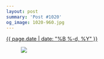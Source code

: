 ```yaml
---
layout: post
summary: 'Post #1020'
og_image: 1020-960.jpg
---
```


<p>
 <time>
  <a href="/1020">
   {{ page.date | date: "%B %-d, %Y" }}
  </a>
 </time>
 <a href="/1020">
  <figure data-taken="10/25/2019">
   <img sizes="(min-width: 700px) 50vw, calc(100vw - 2rem)" src="{{ site.assets_url }}/1020-480.jpg" srcset="{{ site.assets_url }}/1020-240.jpg 240w, {{ site.assets_url }}/1020-480.jpg 480w, {{ site.assets_url }}/1020-720.jpg 720w, {{ site.assets_url }}/1020-960.jpg 960w"/>
  </figure>
 </a>
</p>
